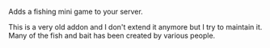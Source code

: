 Adds a fishing mini game to your server.

This is a very old addon and I don't extend it anymore but I try to maintain it. Many of the fish and bait has been created by various people.